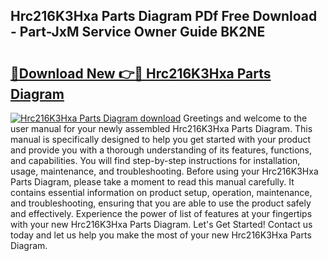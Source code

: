 ## Hrc216K3Hxa Parts Diagram PDf Free Download - Part-JxM Service Owner Guide BK2NE

# <h2><a href="http://dfqhog.blite.top/?on=Hrc216K3Hxa+Parts+Diagram">🔗Download New 👉🔴 Hrc216K3Hxa Parts Diagram</a></h2>

[![Hrc216K3Hxa Parts Diagram download](https://i.imgur.com/lujVjoI.png)](http://dfqhog.blite.top/?on=Hrc216K3Hxa+Parts+Diagram)
Greetings and welcome to the user manual for your newly assembled Hrc216K3Hxa Parts Diagram. This manual is specifically designed to help you get started with your product and provide you with a thorough understanding of its features, functions, and capabilities. You will find step-by-step instructions for installation, usage, maintenance, and troubleshooting. Before using your Hrc216K3Hxa Parts Diagram, please take a moment to read this manual carefully. It contains essential information on product setup, operation, maintenance, and troubleshooting, ensuring that you are able to use the product safely and effectively. Experience the power of list of features at your fingertips with your new Hrc216K3Hxa Parts Diagram. Let's Get Started! Contact us today and let us help you make the most of your new Hrc216K3Hxa Parts Diagram.
